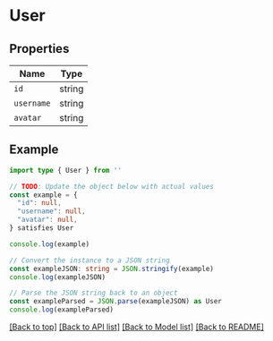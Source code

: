 
# User


## Properties

Name | Type
------------ | -------------
`id` | string
`username` | string
`avatar` | string

## Example

```typescript
import type { User } from ''

// TODO: Update the object below with actual values
const example = {
  "id": null,
  "username": null,
  "avatar": null,
} satisfies User

console.log(example)

// Convert the instance to a JSON string
const exampleJSON: string = JSON.stringify(example)
console.log(exampleJSON)

// Parse the JSON string back to an object
const exampleParsed = JSON.parse(exampleJSON) as User
console.log(exampleParsed)
```

[[Back to top]](#) [[Back to API list]](../README.md#api-endpoints) [[Back to Model list]](../README.md#models) [[Back to README]](../README.md)


